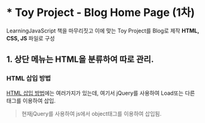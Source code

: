 # * Toy Project - Blog Home Page (1차)

LearningJavaScript 책을 마무리짓고 이에 맞는 Toy Project를 Blog로 제작
**HTML, CSS, JS** 파일로 구성

## 1. 상단 메뉴는 HTML을 분류하여 따로 관리.


### HTML 삽입 방법
[HTML 삽입 방법](http://www.xeschool.com/xe/xenote_template_syntax_include)에는 여러가지가 있는데,
여기서 jQuery를 사용하여 Load또는 다른 태그를 이용하여 삽입.

>현재jQuery를 사용하여 js에서 object태그를 이용하여 삽입됨.
